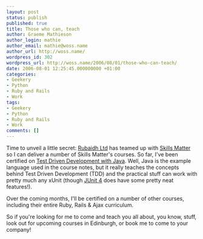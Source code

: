 ```yaml
---
layout: post
status: publish
published: true
title: Those who can, teach
author: Graeme Mathieson
author_login: mathie
author_email: mathie@woss.name
author_url: http://woss.name/
wordpress_id: 302
wordpress_url: http://woss.name/2006/08/01/those-who-can-teach/
date: 2006-08-01 12:25:45.000000000 +01:00
categories:
- Geekery
- Python
- Ruby and Rails
- Work
tags:
- Geekery
- Python
- Ruby and Rails
- Work
comments: []
---
```

Time to unveil a little secret: [Rubaidh Ltd](http:&#47;&#47;www.rubaidh.com&#47;) has teamed up with [Skills Matter](http:&#47;&#47;www.skillsmatter.com&#47;) so I can deliver a number of Skills Matter's courses.  So far, I've been certified on [Test Driven Development with Java](http:&#47;&#47;skillsmatter.com&#47;tdd-test-driven-development-java-course).  Well, Java is the example language used in the course notes, but it really teaches the concepts behind Test Driven Development (TDD) and the practical stuff can work with pretty much any xUnit (though [JUnit 4](http:&#47;&#47;www.junit.org&#47;) does have some pretty neat features!).

Over the coming months, I'll be certified on a number of other courses, including their entire Ruby, Rails &amp; Ajax curriculum.

So if you're looking for me to come and teach you all about, you know, stuff, look out for upcoming courses in Edinburgh, or book me to come to your company!
